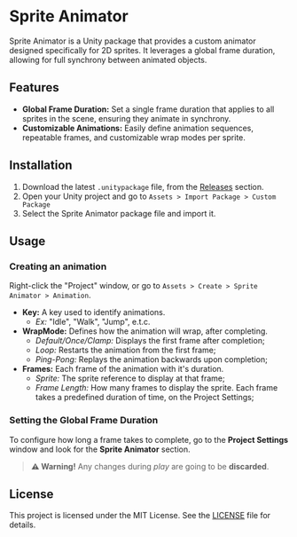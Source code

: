 # Sprite Animator

Sprite Animator is a Unity package that provides a custom animator designed specifically for 2D sprites. It leverages a global frame duration, allowing for full synchrony between animated objects.

## Features

- **Global Frame Duration:** Set a single frame duration that applies to all sprites in the scene, ensuring they animate in synchrony.
- **Customizable Animations:** Easily define animation sequences, repeatable frames, and customizable wrap modes per sprite.

## Installation

1. Download the latest `.unitypackage` file, from the [Releases](https://github.com/Varollo/unity-sprite-animator/releases) section.
2. Open your Unity project and go to `Assets > Import Package > Custom Package`
3. Select the Sprite Animator package file and import it.

## Usage

### Creating an animation

Right-click the "Project" window, or go to `Assets > Create > Sprite Animator > Animation`.

- **Key:** A key used to identify animations. 
  - *Ex:* "Idle", "Walk", "Jump", e.t.c.
- **WrapMode:** Defines how the animation will wrap, after completing.
  - *Default/Once/Clamp:* Displays the first frame after completion;
  - *Loop:* Restarts the animation from the first frame;
  - *Ping-Pong:* Replays the animation backwards upon completion;
- **Frames:** Each frame of the animation with it's duration.
  - *Sprite:* The sprite reference to display at that frame;
  - *Frame Length:* How many frames to display the sprite. Each frame takes a predefined duration of time, on the Project Settings;

### Setting the Global Frame Duration

To configure how long a frame takes to complete, go to the **Project Settings** window and look for the **Sprite Animator** section.

> **⚠ Warning!**
> Any changes during *play* are going to be **discarded**.

## License

This project is licensed under the MIT License. See the [LICENSE](https://github.com/Varollo/unity-sprite-animator/blob/main/LICENSE.txt) file for details.